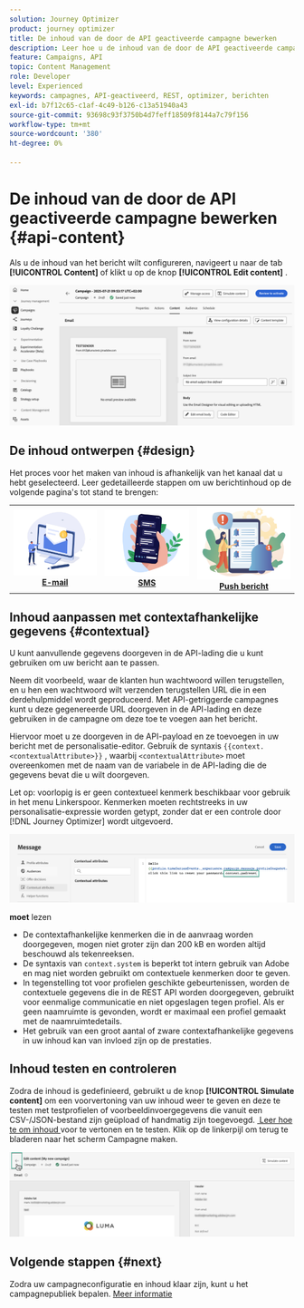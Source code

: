 ```yaml
---
solution: Journey Optimizer
product: journey optimizer
title: De inhoud van de door de API geactiveerde campagne bewerken
description: Leer hoe u de inhoud van de door de API geactiveerde campagne kunt bewerken.
feature: Campaigns, API
topic: Content Management
role: Developer
level: Experienced
keywords: campagnes, API-geactiveerd, REST, optimizer, berichten
exl-id: b7f12c65-c1af-4c49-b126-c13a51940a43
source-git-commit: 93698c93f3750b4d7feff18509f8144a7c79f156
workflow-type: tm+mt
source-wordcount: '380'
ht-degree: 0%

---
```


# De inhoud van de door de API geactiveerde campagne bewerken {#api-content}

Als u de inhoud van het bericht wilt configureren, navigeert u naar de tab **[!UICONTROL Content]** of klikt u op de knop **[!UICONTROL Edit content]** .

![](assets/campaign-content.png)

## De inhoud ontwerpen {#design}

Het proces voor het maken van inhoud is afhankelijk van het kanaal dat u hebt geselecteerd. Leer gedetailleerde stappen om uw berichtinhoud op de volgende pagina&#39;s tot stand te brengen:

<table style="table-layout:fixed"><tr style="border: 0;">
<td><a href="../email/create-email.md"><img alt="email" src="../channels/assets/do-not-localize/email.png"></a>
<div align="center"><a href="../email/create-email.md"><strong> E-mail </strong></a></div></td>
<td><a href="../sms/create-sms.md"><img alt="sms" src="../channels/assets/do-not-localize/sms.png"></a>
<div align="center"><a href="../sms/create-sms.md"><strong> SMS </strong></a></div></td>
<td><a href="../push/create-push.md"><img alt="duwen" src="../channels/assets/do-not-localize/push.png"></a>
<div align="center"><a href="../push/create-push.md"><strong> Push bericht </strong></a></div></td>
</tr></table>

## Inhoud aanpassen met contextafhankelijke gegevens {#contextual}

U kunt aanvullende gegevens doorgeven in de API-lading die u kunt gebruiken om uw bericht aan te passen.

Neem dit voorbeeld, waar de klanten hun wachtwoord willen terugstellen, en u hen een wachtwoord wilt verzenden terugstellen URL die in een derdehulpmiddel wordt geproduceerd. Met API-getriggerde campagnes kunt u deze gegenereerde URL doorgeven in de API-lading en deze gebruiken in de campagne om deze toe te voegen aan het bericht.

Hiervoor moet u ze doorgeven in de API-payload en ze toevoegen in uw bericht met de personalisatie-editor. Gebruik de syntaxis `{{context.<contextualAttribute>}}` , waarbij `<contextualAttribute>` moet overeenkomen met de naam van de variabele in de API-lading die de gegevens bevat die u wilt doorgeven.

Let op: voorlopig is er geen contextueel kenmerk beschikbaar voor gebruik in het menu Linkerspoor. Kenmerken moeten rechtstreeks in uw personalisatie-expressie worden getypt, zonder dat er een controle door [!DNL Journey Optimizer] wordt uitgevoerd.

![](assets/api-triggered-context.png)

**moet** lezen

* De contextafhankelijke kenmerken die in de aanvraag worden doorgegeven, mogen niet groter zijn dan 200 kB en worden altijd beschouwd als tekenreeksen.
* De syntaxis van `context.system` is beperkt tot intern gebruik van Adobe en mag niet worden gebruikt om contextuele kenmerken door te geven.
* In tegenstelling tot voor profielen geschikte gebeurtenissen, worden de contextuele gegevens die in de REST API worden doorgegeven, gebruikt voor eenmalige communicatie en niet opgeslagen tegen profiel. Als er geen naamruimte is gevonden, wordt er maximaal een profiel gemaakt met de naamruimtedetails.
* Het gebruik van een groot aantal of zware contextafhankelijke gegevens in uw inhoud kan van invloed zijn op de prestaties.

## Inhoud testen en controleren

Zodra de inhoud is gedefinieerd, gebruikt u de knop **[!UICONTROL Simulate content]** om een voorvertoning van uw inhoud weer te geven en deze te testen met testprofielen of voorbeeldinvoergegevens die vanuit een CSV-/JSON-bestand zijn geüpload of handmatig zijn toegevoegd. [&#x200B; Leer hoe te om inhoud &#x200B;](../content-management/preview-test.md) voor te vertonen en te testen. Klik op de linkerpijl om terug te bladeren naar het scherm Campagne maken.

![](assets/create-campaign-design.png)

## Volgende stappen {#next}

Zodra uw campagneconfiguratie en inhoud klaar zijn, kunt u het campagnepubliek bepalen. [Meer informatie](api-triggered-campaign-audience.md)
